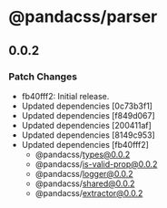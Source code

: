# @pandacss/parser

## 0.0.2

### Patch Changes

- fb40fff2: Initial release.
- Updated dependencies [0c73b3f1]
- Updated dependencies [f849d067]
- Updated dependencies [200411af]
- Updated dependencies [8149c953]
- Updated dependencies [fb40fff2]
  - @pandacss/types@0.0.2
  - @pandacss/is-valid-prop@0.0.2
  - @pandacss/logger@0.0.2
  - @pandacss/shared@0.0.2
  - @pandacss/extractor@0.0.2

